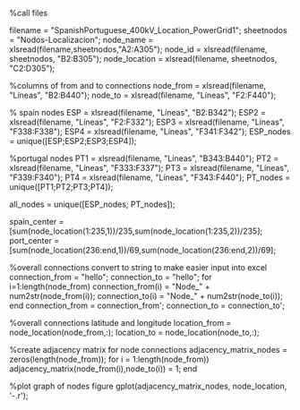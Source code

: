 %call files

filename = "SpanishPortuguese_400kV_Location_PowerGrid1";
sheetnodos = "Nodos-Localizacion";
node_name = xlsread(filename,sheetnodos,"A2:A305");
node_id = xlsread(filename, sheetnodos, "B2:B305");
node_location = xlsread(filename, sheetnodos, "C2:D305");

%columns of from and to connections
node_from = xlsread(filename, "Líneas", "B2:B440");
node_to = xlsread(filename, "Líneas", "F2:F440");

% spain nodes
ESP = xlsread(filename, "Líneas", "B2:B342");
ESP2 = xlsread(filename, "Líneas", "F2:F332");
ESP3 = xlsread(filename, "Líneas", "F338:F338");
ESP4 = xlsread(filename, "Líneas", "F341:F342");
ESP_nodes = unique([ESP;ESP2;ESP3;ESP4]);


%portugal nodes
PT1 = xlsread(filename, "Líneas", "B343:B440");
PT2 = xlsread(filename, "Líneas", "F333:F337");
PT3 = xlsread(filename, "Líneas", "F339:F340");
PT4 = xlsread(filename, "Líneas", "F343:F440");
PT_nodes = unique([PT1;PT2;PT3;PT4]);


all_nodes = unique([ESP_nodes; PT_nodes]);

spain_center = [sum(node_location(1:235,1))/235,sum(node_location(1:235,2))/235];
port_center = [sum(node_location(236:end,1))/69,sum(node_location(236:end,2))/69];

%overall connections convert to string to make easier input into excel
connection_from = "hello";
connection_to = "hello";
for i=1:length(node_from)
    connection_from(i) = "Node_" + num2str(node_from(i));
    connection_to(i) = "Node_" + num2str(node_to(i));
end
connection_from = connection_from';
connection_to = connection_to';

%overall connections latitude and longitude
location_from = node_location(node_from,:);
location_to = node_location(node_to,:);

%create adjacency matrix for node connections
adjacency_matrix_nodes = zeros(length(node_from));
for i = 1:length(node_from))
        adjacency_matrix(node_from(i),node_to(i)) = 1;
end

%plot graph of nodes
figure
gplot(adjacency_matrix_nodes, node_location, '-.r');
